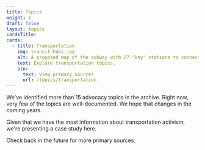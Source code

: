 ```yaml
---
title: Topics
weight: 1
draft: false
layout: topics
cardsTitle: 
cards:
  - title: Transportation
    img: transit-hubs.jpg
    alt: A proposed map of the subway with 27 "key" stations to connect people with disabilities to other kinds of transportation. 
    text: Explore transportation topics.
    btn:
      text: View primary sources
      url: /topics/transportation
---
```

We've identified more than 15 advocacy topics in the archive. Right now, very few of the topics are well-documented. We hope that changes in the coming years.

Given that we have the most information about transportation activism, we're presenting a case study here.

Check back in the future for more primary sources.
